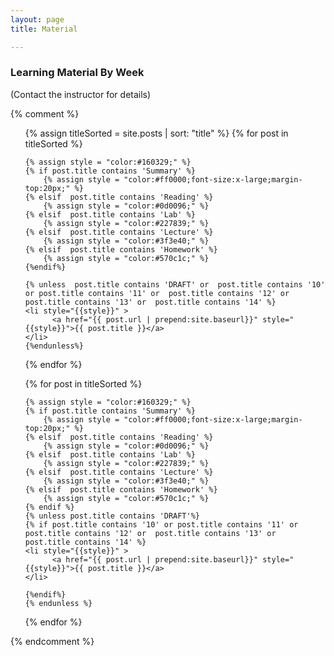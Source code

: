 ```yaml
---
layout: page
title: Material 

---
```


### Learning Material By Week
(Contact the instructor for details)



{% comment %}

<ul>

{% assign titleSorted = site.posts  | sort: "title" %}
	  {% for post in titleSorted %}

	{% assign style = "color:#160329;" %}
	{% if post.title contains 'Summary' %}
		{% assign style = "color:#ff0000;font-size:x-large;margin-top:20px;" %}
	{% elsif  post.title contains 'Reading' %}
		{% assign style = "color:#0d0096;" %}
	{% elsif  post.title contains 'Lab' %}
		{% assign style = "color:#227839;" %}
	{% elsif  post.title contains 'Lecture' %}
		{% assign style = "color:#3f3e40;" %}
	{% elsif  post.title contains 'Homework' %}
		{% assign style = "color:#570c1c;" %}
	{%endif%}
	
	{% unless  post.title contains 'DRAFT' or  post.title contains '10' or post.title contains '11' or  post.title contains '12' or  post.title contains '13' or  post.title contains '14' %}
	<li style="{{style}}" >
	      <a href="{{ post.url | prepend:site.baseurl}}" style="{{style}}">{{ post.title }}</a>
	</li>
	{%endunless%}
  {% endfor %}
  
  
  

  
  
{% for post in titleSorted %}

  	{% assign style = "color:#160329;" %}
	{% if post.title contains 'Summary' %}
		{% assign style = "color:#ff0000;font-size:x-large;margin-top:20px;" %}
	{% elsif  post.title contains 'Reading' %}
		{% assign style = "color:#0d0096;" %}
	{% elsif  post.title contains 'Lab' %}
		{% assign style = "color:#227839;" %}
	{% elsif  post.title contains 'Lecture' %}
		{% assign style = "color:#3f3e40;" %}
	{% elsif  post.title contains 'Homework' %}
		{% assign style = "color:#570c1c;" %}
	{% endif %}
	{% unless post.title contains 'DRAFT'%}
	{% if post.title contains '10' or post.title contains '11' or  post.title contains '12' or  post.title contains '13' or  post.title contains '14' %}
	<li style="{{style}}" >
	      <a href="{{ post.url | prepend:site.baseurl}}" style="{{style}}">{{ post.title }}</a>
	</li>

	{%endif%}
	{% endunless %}

	
  {% endfor %}
  
  
</ul>



{% endcomment %}
